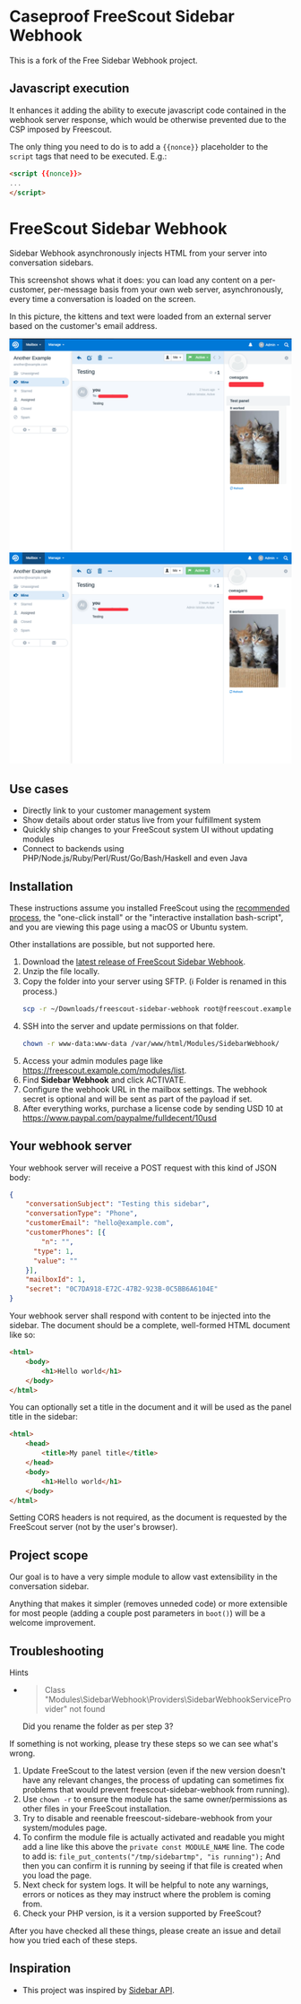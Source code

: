 # Caseproof FreeScout Sidebar Webhook

This is a fork of the Free Sidebar Webhook project.

## Javascript execution
It enhances it adding the ability to execute javascript code contained in the webhook server response, 
which would be otherwise prevented due to the CSP imposed by Freescout. 

The only thing you need to do is to add a `{{nonce}}` placeholder to the `script` tags that need to be executed. E.g.:
```html
<script {{nonce}}>
...
</script>
``` 

# FreeScout Sidebar Webhook
Sidebar Webhook asynchronously injects HTML from your server into conversation sidebars.

This screenshot shows what it does: you can load any content on a per-customer, per-message basis from your own web server, asynchronously, every time a conversation is loaded on the screen.

In this picture, the kittens and text were loaded from an external server based on the customer's email address.

![with title](sidebar-with-title.png)
![without title](sidebar-without-title.png)

## Use cases

- Directly link to your customer management system
- Show details about order status live from your fulfillment system
- Quickly ship changes to your FreeScout system UI without updating modules
- Connect to backends using PHP/Node.js/Ruby/Perl/Rust/Go/Bash/Haskell and even Java

## Installation

These instructions assume you installed FreeScout using the [recommended process](https://github.com/freescout-helpdesk/freescout/wiki/Installation-Guide), the "one-click install" or the "interactive installation bash-script", and you are viewing this page using a macOS or Ubuntu system.

Other installations are possible, but not supported here.

1. Download the [latest release of FreeScout Sidebar Webhook](https://github.com/fulldecent/freescout-sidebar-webhook/releases).
2. Unzip the file locally.
3. Copy the folder into your server using SFTP. (ℹ️ Folder is renamed in this process.)
   ```sh
   scp -r ~/Downloads/freescout-sidebar-webhook root@freescout.example.com:/var/www/html/Modules/SidebarWebhook/
   ```
4. SSH into the server and update permissions on that folder. 
   ```sh
   chown -r www-data:www-data /var/www/html/Modules/SidebarWebhook/
   ```
5. Access your admin modules page like https://freescout.example.com/modules/list.
6. Find **Sidebar Webhook** and click ACTIVATE.
7. Configure the webhook URL in the mailbox settings. The webhook secret is optional and will be sent as part of the payload if set.
8. After everything works, purchase a license code by sending USD 10 at https://www.paypal.com/paypalme/fulldecent/10usd

## Your webhook server

Your webhook server will receive a POST request with this kind of JSON body:
```json
{
    "conversationSubject": "Testing this sidebar",
    "conversationType": "Phone",
    "customerEmail": "hello@example.com",
    "customerPhones": [{
	    "n": "",
      "type": 1,
      "value": ""
    }],
    "mailboxId": 1,
    "secret": "0C7DA918-E72C-47B2-923B-0C5BB6A6104E"
}
```

Your webhook server shall respond with content to be injected into the sidebar. The document should be a complete, well-formed HTML document like so:

```html
<html>
    <body>
        <h1>Hello world</h1>
    </body>
</html>
```

You can optionally set a title in the document and it will be used as the panel title in the sidebar:

```html
<html>
    <head>
        <title>My panel title</title>
    </head>
    <body>
        <h1>Hello world</h1>
    </body>
</html>
```
Setting CORS headers is not required, as the document is requested by the FreeScout server (not by the user's browser).

## Project scope

Our goal is to have a very simple module to allow vast extensibility in the conversation sidebar.

Anything that makes it simpler (removes unneded code) or more extensible for most people (adding a couple post parameters in `boot()`) will be a welcome improvement.

## Troubleshooting

Hints

* >  Class "Modules\SidebarWebhook\Providers\SidebarWebhookServiceProvider" not found

  Did you rename the folder as per step 3?

If something is not working, please try these steps so we can see what's wrong.

1. Update FreeScout to the latest version (even if the new version doesn't have any relevant changes, the process of updating can sometimes fix problems that would prevent freescout-sidebar-webhook from running).
2. Use `chown -r` to ensure the module has the same owner/permissions as other files in your FreeScout installation.
3. Try to disable and reenable freescout-sidebare-webhook from your system/modules page.
4. To confirm the module file is actually activated and readable you might add a line like this above the `private const MODULE_NAME` line. The code to add is: `file_put_contents("/tmp/sidebartmp", "is running");` And then you can confirm it is running by seeing if that file is created when you load the page.
5. Next check for system logs. It will be helpful to note any warnings, errors or notices as they may instruct where the problem is coming from.
6. Check your PHP version, is it a version supported by FreeScout?

After you have checked all these things, please create an issue and detail how you tried each of these steps.

## Inspiration

* This project was inspired by [Sidebar API](https://scoutdevs.com/downloads/sidebar-api/).
